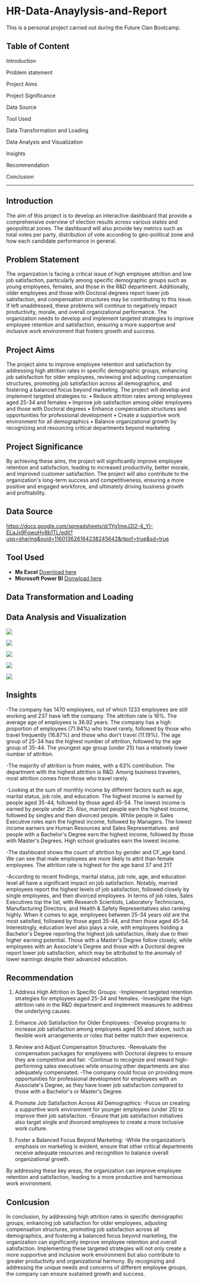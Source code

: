 # HR-Data-Anaylysis-and-Report
This is a personal project carried out during the Future Clan Bootcamp.
## Table of Content
Introduction

Problem statement

Project Aims

Project Significance

Data Source

Tool Used

Data Transformation and Loading

Data Analysis and Visualization

Insights

Recommendation

Conclusion

- - -

## Introduction
The aim of this project is to develop an interactive dashboard that provide a comprehensive overview of election results across various states and geopolitical zones.
The dashboard will also provide key metrics such as total votes per party, distribution of vote according to geo-political zone and how each candidate performance in general. 

## Problem Statement

The organization is facing a critical issue of high employee attrition and low job satisfaction, particularly among specific demographic groups such as young employees, females, and those in the R&D department. Additionally, older employees and those with Doctoral degrees report lower job satisfaction, and compensation structures may be contributing to this issue. If left unaddressed, these problems will continue to negatively impact productivity, morale, and overall organizational performance. The organization needs to develop and implement targeted strategies to improve employee retention and satisfaction, ensuring a more supportive and inclusive work environment that fosters growth and success.

## Project Aims

The project aims to improve employee retention and satisfaction by addressing high attrition rates in specific demographic groups, enhancing job satisfaction for older employees, reviewing and adjusting compensation structures, promoting job satisfaction across all demographics, and fostering a balanced focus beyond marketing. The project will develop and implement targeted strategies to:
•	Reduce attrition rates among employees aged 25-34 and females
•	Improve job satisfaction among older employees and those with Doctoral degrees
•	Enhance compensation structures and opportunities for professional development
•	Create a supportive work environment for all demographics
•	Balance organizational growth by recognizing and resourcing critical departments beyond marketing


## Project Significance

By achieving these aims, the project will significantly improve employee retention and satisfaction, leading to increased productivity, better morale, and improved customer satisfaction. The project will also contribute to the organization's long-term success and competitiveness, ensuring a more positive and engaged workforce, and ultimately driving business growth and profitability.


## Data Source
https://docs.google.com/spreadsheets/d/1Yg1meJ2l2-4_YI-ELaJx9FowuHy8b1TL/edit?usp=sharing&ouid=116013626164238245642&rtpof=true&sd=true

## Tool Used
- **Ms Excel** [Download here](https://www.microsoft.com)
- **Microsoft Power BI** [Donwload here](https://www.microsoft.com/en-us/download/details.aspx?id=58494)

## Data Transformation and Loading



## Data Analysis and Visualization
![](HRData1.png)

![](HrData2.png)

![](HrData3.png)

![](HRData4.png)

![](HRData5.png)














## Insights

-The company has 1470 employees, out of which 1233 employees are still working and 237 have left the company. The attrition rate is 16%. The average age of employees is 36.92 years. The company has a high proportion of employees (71.94%) who travel rarely, followed by those who travel frequently (16.87%) and those who don't travel (11.19%). The age group of 25-34 has the highest number of attrition, followed by the age group of 35-44. The youngest age group (under 25) has a relatively lower number of attrition.

-The majority of attrition is from males, with a 63% contribution. The department with the highest attrition is R&D. Among business travelers, most attrition comes from those who travel rarely.

-Looking at the sum of monthly income by different factors such as age, marital status, job role, and education.  The highest income is earned by people aged 35-44, followed by those aged 45-54. The lowest income is earned by people under 25. Also, married people earn the highest income, followed by singles and then divorced people. While people in Sales Executive roles earn the highest income, followed by Managers. The lowest income earners are Human Resources and Sales Representatives. and people with a Bachelor's Degree earn the highest income, followed by those with Master's Degrees. High school graduates earn the lowest income.

-The dashboard shows the count of attrition by gender and CF_age band. We can see that male employees are more likely to attrit than female employees. The attrition rate is highest for the age band 37 and 217.

-According to recent findings, marital status, job role, age, and education level all have a significant impact on job satisfaction. Notably, married employees report the highest levels of job satisfaction, followed closely by single employees, and then divorced employees. In terms of job roles, Sales Executives top the list, with Research Scientists, Laboratory Technicians, Manufacturing Directors, and Health & Safety Representatives also ranking highly. When it comes to age, employees between 25-34 years old are the most satisfied, followed by those aged 35-44, and then those aged 45-54. Interestingly, education level also plays a role, with employees holding a Bachelor's Degree reporting the highest job satisfaction, likely due to their higher earning potential. Those with a Master's Degree follow closely, while employees with an Associate's Degree and those with a Doctoral degree report lower job satisfaction, which may be attributed to the anomaly of lower earnings despite their advanced education.



## Recommendation

1.	Address High Attrition in Specific Groups:
    -Implement targeted retention strategies for employees aged 25-34 and females.
 	  -Investigate the high attrition rate in the R&D department and implement measures to address the underlying causes.
  	
2.	Enhance Job Satisfaction for Older Employees:
 	 -Develop programs to increase job satisfaction among employees aged 55 and above, such as flexible work arrangements or roles that better match their experience.
  	
3.	Review and Adjust Compensation Structures:
	 -Reevaluate the compensation packages for employees with Doctoral degrees to ensure they are competitive and fair.
   -Continue to recognize and reward high-performing sales executives while ensuring other departments are also adequately compensated.
   -The company could focus on providing more opportunities for professional development for employees with an Associate's Degree, as they have lower job satisfaction compared to those with 
    a Bachelor's or Master's Degree.

4.	Promote Job Satisfaction Across All Demographics:
    -Focus on creating a supportive work environment for younger employees (under 25) to improve their job satisfaction.
    -Ensure that job satisfaction initiatives also target single and divorced employees to create a more inclusive work culture.
  	
5.	Foster a Balanced Focus Beyond Marketing:
    -While the organization’s emphasis on marketing is evident, ensure that other critical departments receive adequate resources and recognition to balance overall organizational growth.

 By addressing these key areas, the organization can improve employee retention and satisfaction, leading to a more productive and harmonious work environment.



## Conlcusion

In conclusion, by addressing high attrition rates in specific demographic groups, enhancing job satisfaction for older employees, adjusting compensation structures, promoting job satisfaction across all demographics, and fostering a balanced focus beyond marketing, the organization can significantly improve employee retention and overall satisfaction. Implementing these targeted strategies will not only create a more supportive and inclusive work environment but also contribute to greater productivity and organizational harmony. By recognizing and addressing the unique needs and concerns of different employee groups, the company can ensure sustained growth and success.
